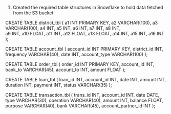 1. Created the required table structures in Snowflake to hold data fetched from the S3 bucket

CREATE TABLE district_tbl (
  a1 INT PRIMARY KEY,
  a2 VARCHAR(100),
  a3 VARCHAR(100),
  a4 INT,
  a5 INT,
  a6 INT,
  a7 INT,
  a8 INT,	
  a9 INT,
  a10 FLOAT,
  a11 INT,
  a12 FLOAT,
  a13 FLOAT,
  a14 INT,
  a15 INT,
  a16 INT
);

CREATE TABLE account_tbl (
  account_id INT PRIMARY KEY,
  district_id INT,
  frequency VARCHAR(40),
  date INT,
  account_type VARCHAR(100)
);

CREATE TABLE order_tbl (
  order_id INT PRIMARY KEY,
  account_id INT,
  bank_to VARCHAR(45),
  account_to INT,
  amount FLOAT
);

CREATE TABLE loan_tbl (
  loan_id INT,
  account_id INT,
  date INT,
  amount INT,
  duration INT,
  payment INT,
  status VARCHAR(35)
);

CREATE TABLE transaction_tbl (
  trans_id INT,
  account_id INT,
  date DATE,
  type VARCHAR(30),
  operation VARCHAR(40),
  amount INT,
  balance FLOAT,
  purpose VARCHAR(40),
  bank VARCHAR(45),
  account_partner_id INT
);
